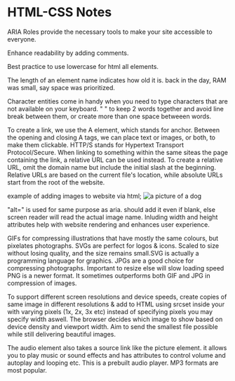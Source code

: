 # HTML-CSS Notes

ARIA Roles provide the necessary tools to make your site accessible to everyone.

Enhance readability by adding comments.

Best practice to use lowercase for html all elements.

The length of an element name indicates how old it is. back in the day, RAM was small, say space was prioritized.

Character entities come in handy when you need to type characters that are not available on your keyboard.
"&nbsp;" to keep 2 words together and avoid line break between them, or create more than one space betweeen words.

To create a link, we use the A element, which stands for anchor. Between the opening and closing A tags, we can place text or images, or both, to make them clickable.
HTTP/S stands for Hypertext Transport Protocol/Secure.
When linking to something within the same siteas the page containing the link, a relative URL can be used instead.
To create a relative URL, omit the domain name but include the initial slash at the beginning.
Relative URLs are based on the current file's location, while absolute URLs start from the root of the website.

example of adding images to website via html;
<img src="https://i.postimg.cc/j5hn1Th0/labrador-8554882-640.jpg" alt="a picture of a dog" width="" height="">

"alt=" is used for same purpose as aria. should add it even if blank, else screen reader will read the actual image name.
Inluding width and height attributes help with website rendering and enhances user experience.

GIFs for compressing illustrations that have mostly the same colours, but pixelates photographs.
SVGs are perfect for logos & icons. Scaled to size without losing quality, and the size remains small.SVG is actually a programming language for graphics.
JPGs are a good choice for compressing photographs. Important to resize else will slow loading speed
PNG is a newer format. It sometimes outperforms both GIF and JPG in compression of images.

To support different screen resolutions and device speeds, create copies of same image in different resolutions & add to HTML using srcset inside your <img> with varying pixels (1x, 2x, 3x etc)
instead of specifying pixels you may specify width aswell. The browser decides which image to show based on device density and viewport width.
Aim to send the smallest file possible while still delivering beautiful images.

The audio element also takes a source link like the picture element. it allows you to play music or sound effects and has attributes to control volume and autoplay and looping etc. This is a prebuilt audio player. MP3 formats are most popular.
